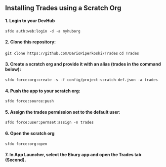 ## Installing Trades using a Scratch Org

#### 1. Login to your DevHub

```sfdx auth:web:login -d -a myhuborg```

#### 2. Clone this repository:

```git clone https://github.com/DarioPiperkoski/Trades```
```cd Trades```

#### 3. Create a scratch org and provide it with an alias (trades in the command below):

```sfdx force:org:create -s -f config/project-scratch-def.json -a trades```

#### 4. Push the app to your scratch org:

```sfdx force:source:push```

#### 5. Assign the trades permission set to the default user:

```sfdx force:user:permset:assign -n trades```

#### 6. Open the scratch org

```sfdx force:org:open```

#### 7. In App Launcher, select the Ebury app and open the Trades tab (Second).
